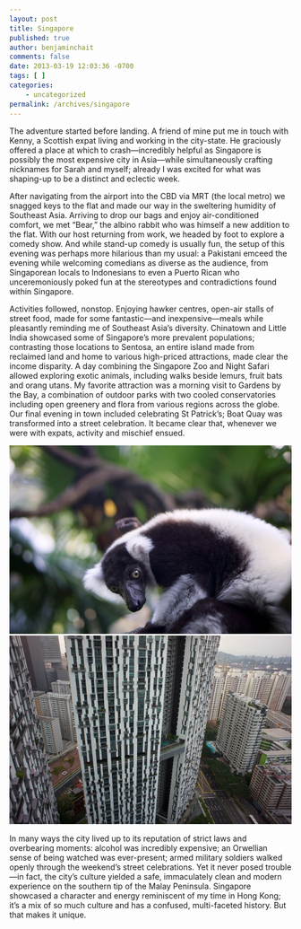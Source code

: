 ```yaml
---
layout: post
title: Singapore
published: true
author: benjaminchait
comments: false
date: 2013-03-19 12:03:36 -0700
tags: [ ]
categories:
    - uncategorized
permalink: /archives/singapore
---
```

The adventure started before landing. A friend of mine put me in touch with Kenny, a Scottish expat living and working in the city-state. He graciously offered a place at which to crash—incredibly helpful as Singapore is possibly the most expensive city in Asia—while simultaneously crafting nicknames for Sarah and myself; already I was excited for what was shaping-up to be a distinct and eclectic week.

After navigating from the airport into the CBD via MRT (the local metro) we snagged keys to the flat and made our way in the sweltering humidity of Southeast Asia. Arriving to drop our bags and enjoy air-conditioned comfort, we met &#8220;Bear,&#8221; the albino rabbit who was himself a new addition to the flat. With our host returning from work, we headed by foot to explore a comedy show. And while stand-up comedy is usually fun, the setup of this evening was perhaps more hilarious than my usual: a Pakistani emceed the evening while welcoming comedians as diverse as the audience, from Singaporean locals to Indonesians to even a Puerto Rican who unceremoniously poked fun at the stereotypes and contradictions found within Singapore.

Activities followed, nonstop. Enjoying hawker centres, open-air stalls of street food, made for some fantastic—and inexpensive—meals while pleasantly reminding me of Southeast Asia&#8217;s diversity. Chinatown and Little India showcased some of Singapore&#8217;s more prevalent populations; contrasting those locations to Sentosa, an entire island made from reclaimed land and home to various high-priced attractions, made clear the income disparity. A day combining the Singapore Zoo and Night Safari allowed exploring exotic animals, including walks beside lemurs, fruit bats and orang utans. My favorite attraction was a morning visit to Gardens by the Bay, a combination of outdoor parks with two cooled conservatories including open greenery and flora from various regions across the globe. Our final evening in town included celebrating St Patrick&#8217;s; Boat Quay was transformed into a street celebration. It became clear that, whenever we were with expats, activity and mischief ensued.

![Singapore Zoo lemur][1]
![Pinnacle@Duxton view][2]

In many ways the city lived up to its reputation of strict laws and overbearing moments: alcohol was incredibly expensive; an Orwellian sense of being watched was ever-present; armed military soldiers walked openly through the weekend&#8217;s street celebrations. Yet it never posed trouble—in fact, the city&#8217;s culture yielded a safe, immaculately clean and modern experience on the southern tip of the Malay Peninsula. Singapore showcased a character and energy reminiscent of my time in Hong Kong; it&#8217;s a mix of so much culture and has a confused, multi-faceted history. But that makes it unique.

 [1]: /wp-content/uploads/media/img/2013/03/singapore/DSC03747.jpg
 [2]: /wp-content/uploads/media/img/2013/03/singapore/DSC03785.jpg
